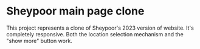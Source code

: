# Sheypoor main page clone
This project represents a clone of Sheypoor's 2023 version of website. It's completely responsive.
Both the location selection mechanism and the "show more" button work.
